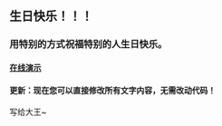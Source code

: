 ## 生日快乐！！！

### 用特别的方式祝福特别的人生日快乐。

#### [在线演示](https://faahim.github.io/happy-birthday/)

#### 更新：现在您可以直接修改所有文字内容，无需改动代码！

写给大王~
